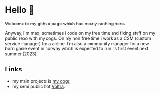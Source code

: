 # Hello 👋

Welcome to my github page which has nearly nothing here.

Anyway, i'm max, sometimes i code on my free time and fixing stuff on my public repo with my cogs. On my non free time i work as a CSM (custom service manager) for a airline. I'm also a community manager for a new born game event in norway which is expected to run its first event next summer (2023).

## Links
- my main projects is [my cogs](https://github.com/ltzmax/maxcogs)
- my semi public bot [Voltra](https://voltrabot.com).
